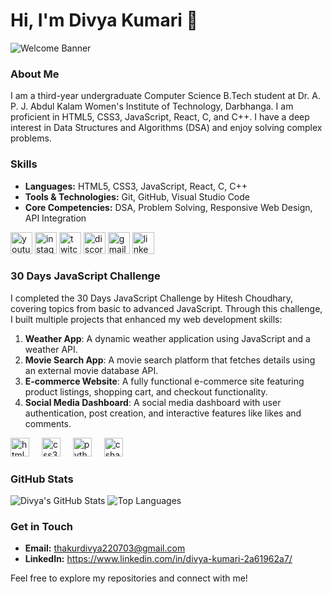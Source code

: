

<!--   <img src="https://cdn.jsdelivr.net/gh/devicons/devicon/icons/typescript/typescript-original.svg" height="30" alt="typescript logo"  />
  <img width="12" /> -->
<!--   <img src="https://cdn.jsdelivr.net/gh/devicons/devicon/icons/react/react-original.svg" height="30" alt="react logo"  />
  <img width="12" /> -->
 <!-- <img src="https://cdn.jsdelivr.net/gh/devicons/devicon/icons/html5/html5-original.svg" height="30" alt="html5 logo"  />
  <img width="12" />
  <img src="https://cdn.jsdelivr.net/gh/devicons/devicon/icons/css3/css3-original.svg" height="30" alt="css3 logo"  />
  <img width="12" />
<!--   <img src="https://cdn.jsdelivr.net/gh/devicons/devicon/icons/python/python-original.svg" height="30" alt="python logo"  />
  <img width="12" /> -->
<!--   <img src="https://cdn.jsdelivr.net/gh/devicons/devicon/icons/csharp/csharp-original.svg" height="30" alt="csharp logo"  />
</div>




###

<br clear="both">

<img src="https://raw.githubusercontent.com/maurodesouza/maurodesouza/output/snake.svg" alt="Snake animation" />

### -->

# Hi, I'm Divya Kumari 👋

![Welcome Banner](https://via.placeholder.com/1200x300.png?text=Welcome+to+My+GitHub+Profile)

### About Me

I am a third-year undergraduate Computer Science B.Tech student at Dr. A. P. J. Abdul Kalam Women's Institute of Technology, Darbhanga. I am proficient in HTML5, CSS3, JavaScript, React, C, and C++. I have a deep interest in Data Structures and Algorithms (DSA) and enjoy solving complex problems.

### Skills

- **Languages:** HTML5, CSS3, JavaScript, React, C, C++
- **Tools & Technologies:** Git, GitHub, Visual Studio Code
- **Core Competencies:** DSA, Problem Solving, Responsive Web Design, API Integration

<div align="left">
   <img src="https://img.shields.io/static/v1?message=Youtube&logo=youtube&label=&color=FF0000&logoColor=white&labelColor=&style=for-the-badge" height="35" alt="youtube logo"  /> 
  <img src="https://img.shields.io/static/v1?message=Instagram&logo=instagram&label=&color=E4405F&logoColor=white&labelColor=&style=for-the-badge" height="35" alt="instagram logo"  />
  <img src="https://img.shields.io/static/v1?message=Twitch&logo=twitch&label=&color=9146FF&logoColor=white&labelColor=&style=for-the-badge" height="35" alt="twitch logo"  />
  <img src="https://img.shields.io/static/v1?message=Discord&logo=discord&label=&color=7289DA&logoColor=white&labelColor=&style=for-the-badge" height="35" alt="discord logo"  />
  <img src="https://img.shields.io/static/v1?message=Gmail&logo=gmail&label=&color=D14836&logoColor=white&labelColor=&style=for-the-badge" height="35" alt="gmail logo"  />
  <img src="https://img.shields.io/static/v1?message=LinkedIn&logo=linkedin&label=&color=0077B5&logoColor=white&labelColor=&style=for-the-badge" height="35" alt="linkedin logo"  />
</div>

### 30 Days JavaScript Challenge

I completed the 30 Days JavaScript Challenge by Hitesh Choudhary, covering topics from basic to advanced JavaScript. Through this challenge, I built multiple projects that enhanced my web development skills:

1. **Weather App**: A dynamic weather application using JavaScript and a weather API.
2. **Movie Search App**: A movie search platform that fetches details using an external movie database API.
3. **E-commerce Website**: A fully functional e-commerce site featuring product listings, shopping cart, and checkout functionality.
4. **Social Media Dashboard**: A social media dashboard with user authentication, post creation, and interactive features like likes and comments.



<!--   <img src="https://cdn.jsdelivr.net/gh/devicons/devicon/icons/react/react-original.svg" height="30" alt="react logo"  />
  <img width="12" /> -->
  <img src="https://cdn.jsdelivr.net/gh/devicons/devicon/icons/html5/html5-original.svg" height="30" alt="html5 logo"  />
  <img width="12" />
  <img src="https://cdn.jsdelivr.net/gh/devicons/devicon/icons/css3/css3-original.svg" height="30" alt="css3 logo"  />
  <img width="12" />
   <img src="https://cdn.jsdelivr.net/gh/devicons/devicon/icons/python/python-original.svg" height="30" alt="python logo"  />
  <img width="12" />
  <img src="https://cdn.jsdelivr.net/gh/devicons/devicon/icons/csharp/csharp-original.svg" height="30" alt="csharp logo"  />
</div>


### GitHub Stats

![Divya's GitHub Stats](https://github-readme-stats.vercel.app/api?username=[YourUsername]&show_icons=true&theme=radical)
![Top Languages](https://github-readme-stats.vercel.app/api/top-langs/?username=[YourUsername]&layout=compact&theme=radical)

### Get in Touch

- **Email:** thakurdivya220703@gmail.com
- **LinkedIn:** https://www.linkedin.com/in/divya-kumari-2a61962a7/
  

Feel free to explore my repositories and connect with me!

